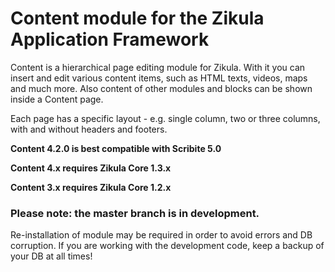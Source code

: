 ﻿Content module for the Zikula Application Framework
===================================================

Content is a hierarchical page editing module for Zikula. With it you can insert and edit
various content items, such as HTML texts, videos, maps and much more. Also content of 
other modules and blocks can be shown inside a Content page. 

Each page has a specific layout - e.g. single column, two or three columns, with and
without headers and footers.

**__Content 4.2.0 is best compatible with Scribite 5.0__**

**__Content 4.x requires Zikula Core 1.3.x__**

**__Content 3.x requires Zikula Core 1.2.x__**

### Please note: the master branch is in development.
Re-installation of module may be required in order to avoid errors and DB corruption.
If you are working with the development code, keep a backup of your DB at all times!
